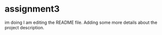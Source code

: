 # assignment3
im doing
I am editing the README file. Adding some more details about the project description.
